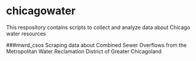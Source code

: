 # chicagowater
This respository contains scripts to collect and analyze data about Chicago water resources

###mwrd_csos
Scraping data about Combined Sewer Overflows from the Metropolitan Water Reclamation District of Greater Chicagoland
